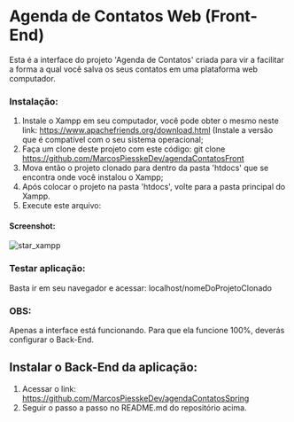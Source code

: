 # Agenda de Contatos Web (Front-End)

Esta é a interface do projeto 'Agenda de Contatos' criada para vir a facilitar a forma a qual você salva os seus contatos em uma plataforma web computador.

### Instalação:

1. Instale o Xampp em seu computador, você pode obter o mesmo neste link: https://www.apachefriends.org/download.html (Instale a versão que é compatível com o seu sistema operacional; 
2. Faça um clone deste projeto com este código:  git clone https://github.com/MarcosPiesskeDev/agendaContatosFront
3. Mova então o projeto clonado para dentro da pasta 'htdocs' que se encontra onde você instalou o Xampp;
4. Após colocar o projeto na pasta 'htdocs', volte para a pasta principal do Xampp.
5. Execute este arquivo: 

#### Screenshot:
![star_xampp](https://gitlab.com/Marcos_Piesske_Dev/agendaContatosFront/-/blob/master/start_xampp.png) 

### Testar aplicação:
Basta ir em seu navegador e acessar: localhost/nomeDoProjetoClonado

### OBS:
Apenas a interface está funcionando. Para que ela funcione 100%, deverás configurar o Back-End. 

## Instalar o Back-End da aplicação:

1. Acessar o link: https://github.com/MarcosPiesskeDev/agendaContatosSpring
2. Seguir o passo a passo no README.md do repositório acima.

